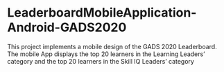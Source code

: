 # LeaderboardMobileApplication-Android-GADS2020
This project implements a mobile design of the GADS 2020 Leaderboard. The mobile App displays the top 20 learners in the Learning Leaders’ category and the top 20 learners in the Skill IQ Leaders’ category
